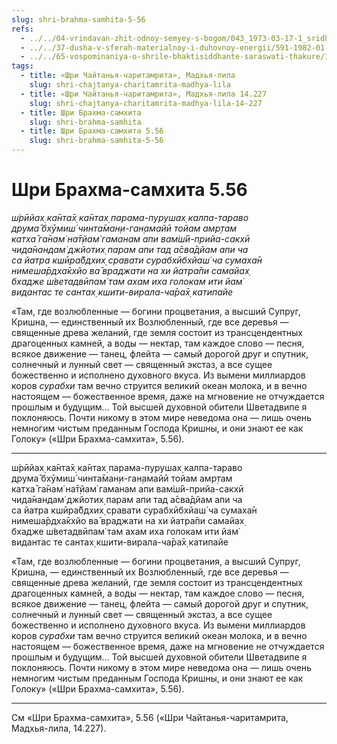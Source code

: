 ```yaml
---
slug: shri-brahma-samhita-5-56
refs:
  - ../../04-vrindavan-zhit-odnoy-semyey-s-bogom/043_1973-03-17-1_sridharmj_v_duhovnom_mire_schastye_v_izobilii_a_v_materialnom_v_deficiite.md
  - ../../37-dusha-v-sferah-materialnoy-i-duhovnoy-energii/591-1982-01-16-b-tsarstvovat-v-adu-ili-sluzhit-na-nebesah.md
  - ../../65-vospominaniya-o-shrile-bhaktisiddhante-saraswati-thakure/1032-1982-01-01-b1-sokrovennoe-ya-sarasvati-thakura.md
tags:
  - title: «Шри Чайтанья-чаритамрита», Мадхья-лила
    slug: shri-chajtanya-charitamrita-madhya-lila
  - title: «Шри Чайтанья-чаритамрита», Мадхья-лила 14.227
    slug: shri-chajtanya-charitamrita-madhya-lila-14-227
  - title: Шри Брахма-самхита
    slug: shri-brahma-samhita
  - title: Шри Брахма-самхита 5.56
    slug: shri-brahma-samhita-5-56
---
```


# Шри Брахма-самхита 5.56

*ш́рӣйах̣ ка̄нта̄х̣ ка̄нтах̣ парама-пурушах̣ калпа-тараво*\
*друма̄ бхӯмиш́ чинта̄ман̣и-ган̣амайӣ тойам амр̣там*\
*катха̄ га̄нам̇ на̄т̣йам̇ гаманам апи вам̇ш́ӣ-прийа-сакхӣ*\
*чида̄нандам̇ джйотих̣ парам апи тад а̄сва̄дйам апи ча*\
*са йатра кшӣра̄бдхих̣ сравати сурабхӣбхйаш́ ча сумаха̄н*\
*нимеша̄рдха̄кхйо ва̄ враджати на хи йатра̄пи самайах̣*\
*бхадже ш́ветадвӣпам̇ там ахам иха голокам ити йам̇*\
*видантас те сантах̣ кшити-вирала-ча̄ра̄х̣ катипайе*

«Там, где возлюбленные — богини процветания, а высший Супруг, Кришна, — единственный их Возлюбленный, где все деревья — священные древа желаний, где земля состоит из трансцендентных драгоценных камней, а воды — нектар, там каждое слово — песня, всякое движение — танец, флейта — самый дорогой друг и спутник, солнечный и лунный свет — священный экстаз, а все сущее божественно и исполнено духовного вкуса. Из вымени миллиардов коров *сурабхи* там вечно струится великий океан молока, и в вечно настоящем — божественное время, даже на мгновение не отчуждается прошлым и будущим… Той высшей духовной обители Шветадвипе я поклоняюсь. Почти никому в этом мире неведома она — лишь очень немногим чистым преданным Господа Кришны, и они знают ее как Голоку» («Шри Брахма-самхита», 5.56).

---

ш́рӣйах̣ ка̄нта̄х̣ ка̄нтах̣ парама-пурушах̣ калпа-тараво\
друма̄ бхӯмиш́ чинта̄ман̣и-ган̣амайӣ тойам амр̣там\
катха̄ га̄нам̇ на̄т̣йам̇ гаманам апи вам̇ш́ӣ-прийа-сакхӣ\
чида̄нандам̇ джйотих̣ парам апи тад а̄сва̄дйам апи ча\
са йатра кшӣра̄бдхих̣ сравати сурабхӣбхйаш́ ча сумаха̄н\
нимеша̄рдха̄кхйо ва̄ враджати на хи йатра̄пи самайах̣\
бхадже ш́ветадвӣпам̇ там ахам иха голокам ити йам̇\
видантас те сантах̣ кшити-вирала-ча̄ра̄х̣ катипайе

«Там, где возлюбленные — богини процветания, а высший Супруг, Кришна, — единственный их Возлюбленный, где все деревья — священные древа желаний, где земля состоит из трансцендентных драгоценных камней, а воды — нектар, там каждое слово — песня, всякое движение — танец, флейта — самый дорогой друг и спутник, солнечный и лунный свет — священный экстаз, а все сущее божественно и исполнено духовного вкуса. Из вымени миллиардов коров *сурабхи* там вечно струится великий океан молока, и в вечно настоящем — божественное время, даже на мгновение не отчуждается прошлым и будущим… Той высшей духовной обители Шветадвипе я поклоняюсь. Почти никому в этом мире неведома она — лишь очень немногим чистым преданным Господа Кришны, и они знают ее как Голоку» («Шри Брахма-самхита», 5.56).

---

См «Шри Брахма-самхита», 5.56 («Шри Чайтанья-чаритамрита, Мадхья-лила, 14.227).
